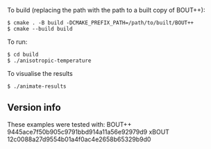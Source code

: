 To build (replacing the path with the path to a built copy of BOUT++):
```
$ cmake . -B build -DCMAKE_PREFIX_PATH=/path/to/built/BOUT++
$ cmake --build build
```

To run:
```
$ cd build
$ ./anisotropic-temperature
```

To visualise the results
```
$ ./animate-results
```

Version info
------------
These examples were tested with:
BOUT++ 9445ace7f50b905c9791bbd914a11a56e92979d9
xBOUT 12c0088a27d9554b01a4f0ac4e2658b65329b9d0
